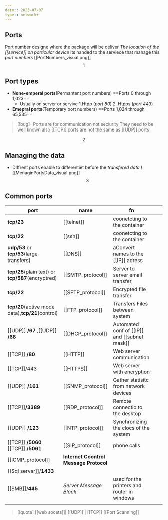 ```yaml
---
date:: 2023-07-07
type:: network+
---
```

## Ports

Port number designe where the package will be deliver 
*The location of the [[service]]   on particular device*
Its handed to the serviece that manage this *port numbers*
[[PortNumbers_visual.png]]
$$1$$
## Port types 
- **None-emperal ports**(Permantent port numbers)
	==Ports 0 through 1,023==
	- Usually on server or servive 
		1.Htpp (*port 80*) 
		2. Htpps (*port 443*)
- **Emepral ports**(Temporary port numbers)
	==Ports 1,024 through 65,535==

>[!bug]- Ports are for communication not seciurity 
>They need to be well known
>also 
>[[TCP]] ports are not the same as [[UDP]] ports 

$$2$$
## Managing the data 
- Diffrent ports enable to differentiet before the *transfered data*
	![[MenaginPortsData_visual.png]]
$$3$$
## Common ports 
| port                                              | name                                   | fn                                           |     |     |
| ------------------------------------------------- | -------------------------------------- | -------------------------------------------- | --- | --- |
| **tcp/23**                                        | [[telnet]]                             | coonetcting to the container                 |     |     |
| **tcp/22**                                        | [[ssh]]                                | coonetcting to the container                 |     |     |
| **udp/53** or **tcp/53**(large transfers)         | [[DNS]]                                | aConvert names to the [[IP]] adress          |     |     |
| **tcp/25**(plain text) or **tcp/587**(encryptred) | [[SMTP_protocol]]                      | Server to server email transfer              |     |     |
| **tcp/22**                                        | [[SFTP_protocol]]                      | Encrypted file transfer                      |     |     |
| **tcp/20**(active mode data),**tcp/21**(control)  | [[FTP_protocol]]                       | Transfers Files between system               |     |     |
| [[UDP]] **/67** ,[[UDP]] **/68**                  | [[DHCP_protocol]]                      | Automated conf of [[IP]] and [[subnet mask]] |     |     |
| [[TCP]] **/80**                                   | [[HTTP]]                               | Web server communication                     |     |     |
| [[TCP]]/443                                       | [[HTTPS]]                              | Web server with encryption                   |     |     |
| [[UDP]] **/161**                                  | [[SNMP_protocol]]                      | Gather statisitc from network devices        |     |     |
| [[TCP]]**/3389**                                  | [[RDP_protocol]]                       | Remote connectio to the desktop              |     |     |
| [[UDP]] **/123**                                  | [[NTP_protocol]]                       | Synchronizing the clocs of the system        |     |     |
| [[TCP]] **/5060** [[TCP]] **/5061**               | [[SIP_protocol]]                       | phone calls                                  |     |     |
| [[ICMP_protocol]]                                 | **Internet Coontrol Message Protocol** |                                              |     |     |
| [[Sql server]]/**1433**                           |                                        |                                              |     |     |
| [[SMB]]/**445**                                   | *Server Message Block*                 | used for the printers and router in windows  |     |     |
|                                                   |                                        |                                              |     |     |

>[!quote] [[web socets]]| [[UDP]] | [[TCP]]  [[Port Scanning]] 



